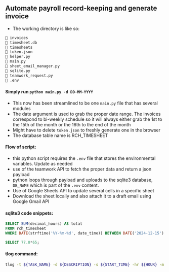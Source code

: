 ## Automate payroll record-keeping and generate invoice

- The working directory is like so:

```bash
 invoices
 timesheet.db
 timesheets
 token.json
 helper.py
 main.py
 sheet_email_manager.py
 sqlite.py
 teamwork_request.py
 .env
```

#### Simply run `python main.py -d DD-MM-YYYY` 
- This now has been streamlined to be one `main.py` file that has several modules
- The date argument is used to grab the proper date range. The invoices correspond to bi-weekly schedule so it will always either grab the 1st to the 15th of the month or the 16th to the end of the month
- Might have to delete `token.json` to freshly generate one in the browser
- The database table name is RCH_TIMESHEET


#### Flow of script:
- this python script requires the `.env` file that stores the environmental variables. Update as needed
- use of the teamwork API to fetch the proper data and return a json payload
- python loops through payload and uploads to the sqlite3 database, `DB_NAME` which is part of the `.env` content.
- Use of Google Sheets API to update several cells in a specific sheet
- Download the sheet locally and also attach it to a draft email using Google Gmail API 

#### sqlite3 code snippets:
```sql
SELECT SUM(decimal_hours) AS total
FROM rch_timesheet
WHERE DATE(strftime('%Y-%m-%d', date_time)) BETWEEN DATE('2024-12-15') AND DATE('2024-12-31');

SELECT 77.0*65;
 ```

#### tlog command:
```bash
tlog -t ${TASK_NAME} -d ${DESCRIPTION} -s ${START_TIME} -hr ${HOUR} -m ${MINUTES}
```
